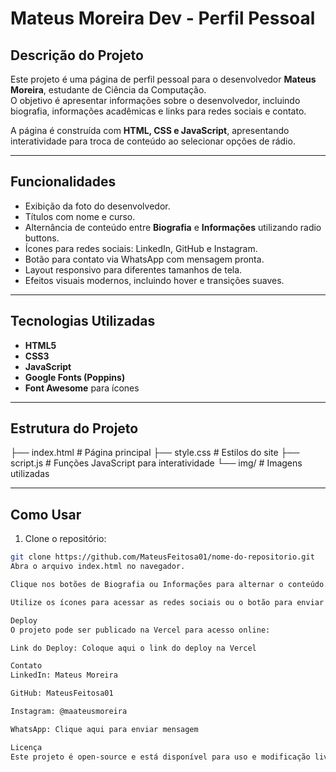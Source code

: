 # Mateus Moreira Dev - Perfil Pessoal

## Descrição do Projeto
Este projeto é uma página de perfil pessoal para o desenvolvedor **Mateus Moreira**, estudante de Ciência da Computação.  
O objetivo é apresentar informações sobre o desenvolvedor, incluindo biografia, informações acadêmicas e links para redes sociais e contato.

A página é construída com **HTML, CSS e JavaScript**, apresentando interatividade para troca de conteúdo ao selecionar opções de rádio.

---

## Funcionalidades
- Exibição da foto do desenvolvedor.
- Títulos com nome e curso.
- Alternância de conteúdo entre **Biografia** e **Informações** utilizando radio buttons.
- Ícones para redes sociais: LinkedIn, GitHub e Instagram.
- Botão para contato via WhatsApp com mensagem pronta.
- Layout responsivo para diferentes tamanhos de tela.
- Efeitos visuais modernos, incluindo hover e transições suaves.

---

## Tecnologias Utilizadas
- **HTML5**
- **CSS3**
- **JavaScript**
- **Google Fonts (Poppins)**
- **Font Awesome** para ícones

---

## Estrutura do Projeto
├── index.html # Página principal
├── style.css # Estilos do site
├── script.js # Funções JavaScript para interatividade
└── img/ # Imagens utilizadas

---

## Como Usar
1. Clone o repositório:
```bash
git clone https://github.com/MateusFeitosa01/nome-do-repositorio.git
Abra o arquivo index.html no navegador.

Clique nos botões de Biografia ou Informações para alternar o conteúdo.

Utilize os ícones para acessar as redes sociais ou o botão para enviar mensagem via WhatsApp.

Deploy
O projeto pode ser publicado na Vercel para acesso online:

Link do Deploy: Coloque aqui o link do deploy na Vercel

Contato
LinkedIn: Mateus Moreira

GitHub: MateusFeitosa01

Instagram: @maateusmoreira

WhatsApp: Clique aqui para enviar mensagem

Licença
Este projeto é open-source e está disponível para uso e modificação livre.